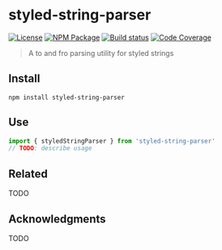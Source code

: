 # styled-string-parser
[![License][]](https://opensource.org/licenses/Apache-2.0)
[![NPM Package][]](https://npmjs.org/package/styled-string-parser)
[![Build status][]](https://travis-ci.org/sujayraaj/styled-string-parser)
[![Code Coverage][]](https://codecov.io/gh/sujayraaj/styled-string-parser)

[License]: https://img.shields.io/badge/License-Apache%202.0-blue.svg
[NPM Package]: https://img.shields.io/npm/v/styled-string-parser.svg
[Build status]: https://travis-ci.org/sujayraaj/styled-string-parser.svg?branch=master
[Code Coverage]: https://codecov.io/gh/sujayraaj/styled-string-parser/branch/master/graph/badge.svg

> A to and fro parsing utility for styled strings

## Install

``` shell
npm install styled-string-parser
```

## Use

``` typescript
import { styledStringParser } from 'styled-string-parser'
// TODO: describe usage
```

## Related

TODO

## Acknowledgments

TODO
